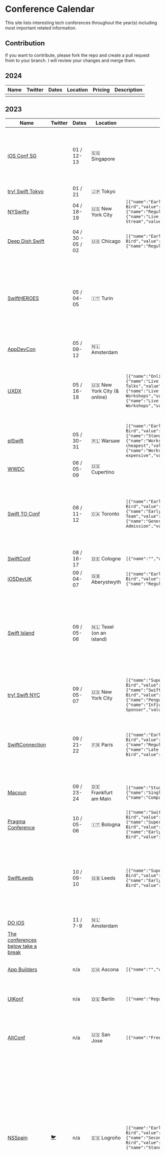 # Conference Calendar
This site lists interesting tech conferences throughout the year(s) including most important related information.
## Contribution
If you want to contribute, please fork the repo and create a pull request from  to your branch. I will review your changes and merge them.
## 2024

| Name | Twitter | Dates | Location | Pricing | Description |
| --- | --- | --- | --- | --- | --- |
|     |     |     |     |     |     |

## 2023

| Name | Twitter | Dates | Location | Pricing | Description |
| --- | --- | --- | --- | --- | --- |
| [iOS Conf SG](https://iosconf.sg) |  | 01 / 12-13 | 🇸🇬 Singapore |  | Run by iOS Developers, for the community since 2013. iOS Conf SG is recognised as the best iOS conference by the [Swift Community](https://www.hackingwithswift.com/awards) |
| [try! Swift Tokyo](https://tryswift.jp) |  | 01 / 21 | 🇯🇵 Tokyo |  |  |
| [NYSwifty](https://nyswifty.com) |  | 04 / 18-19 | 🇺🇸 New York City | `[{"name":"Early Bird","value":49900,"currency":"USD"},{"name":"Regular","value":59900,"currency":"USD"},{"name":"Live Stream","value":9900,"currency":"USD"}]` | A brand new iOS conference in NYC |
| [Deep Dish Swift](https://deepdishswift.com) |  | 04 / 30 - 05 / 02 | 🇺🇸 Chicago | `[{"name":"Early Bird","value":54900,"currency":"USD"},{"name":"Regular","value":65900,"currency":"USD"}]` | A supreme Swift developer conference being served in Chicago, Illinois |
| [SwiftHEROES](https://swiftheroes.com/2023) |  | 05 / 04-05 | 🇮🇹 Turin |  | Swift Heroes is a conference **hosted in Turin, Italy, and broadcast live** across the world for developers, designers and project managers at all levels of experience with the Swift ecosystem. |
| [AppDevCon](https://appdevcon.nl) |  | 05 / 09-12 | 🇳🇱 Amsterdam |  | By app developers, for app developers |
| [UXDX](https://uxdx.com/) |  | 05 / 16-18 | 🇺🇸 New York City (& online) | `[{"name":"Online","value":37900,"currency":"USD"},{"name":"Live • Talks","value":104900,"currency":"USD"},{"name":"Live • Talks & Workshops","value":159900,"currency":"USD"},{"name":"Live • Executive & Talks & Workshops","value":359900,"currency":"USD"}]` | Learn the latest Product, UX, Design and Dev practices, increase your T-shaped skills and discover the techniques companies are using to empower teams to deliver. |
| [plSwift](https://plswift.com) |  | 05 / 30-31 | 🇵🇱 Warsaw | `[{"name":"Early Bird","value":14900,"currency":"EUR"},{"name":"Standard","value":19900,"currency":"EUR"},{"name":"Workshop cheapest","value":14900,"currency":"EUR"},{"name":"Workshops most expensive","value":24900,"currency":"EUR"}]` | A major iOS conference in central europe |
| [WWDC](https://developer.apple.com/wwdc) |  | 06 / 05-09 | 🇺🇸 Cupertino |  | Apple's world wide developer conference |
| [Swift TO Conf](https://www.swiftconf.to) |  | 08 / 11-12 | 🇨🇦 Toronto | `[{"name":"Early Bird","value":40405,"currency":"CAD"},{"name":"Early Bird Team","value":35897,"currency":"CAD"},{"name":"General Admission","value":53823,"currency":"CAD"}]` | Two days filled with talks about all things Swift programming. Beyond just iOS and Mac development, this conference is about celebrating the language and its many uses. |
| [SwiftConf](https://swiftconf.com) |  | 08 / 16-17 | 🇩🇪 Cologne | `[{"name":"","value":49900,"currency":"EUR"}]` | International Swift and iOS Conference |
| [iOSDevUK](https://www.iosdevuk.com) |  | 09 / 04-07 | 🇬🇧 Aberystwyth | `[{"name":"Early Bird","value":16000,"currency":"GBP"},{"name":"Regular","value":23000,"currency":"GBP"}]` | The Duracell bunny of conferences |
| [Swift Island](https://swiftisland.nl) |  | 09 / 05-06 | 🇳🇱 Texel (on an island) |  | Swift Island is an experimental conference in the broadest sense. After WWDC, we invite you to join us for a hands-on experience with all of Apple’s newly announced API's and Frameworks, in sessions guided by top-notch mentors. |
| [try! Swift NYC](https://www.tryswift.co/events/2023/nyc/) |  | 09 / 05-07 | 🇺🇸 New York City | `[{"name":"Super Swift Bird","value":59900,"currency":"USD"},{"name":"Swift Bird","value":69900,"currency":"USD"},{"name":"Penguin","value":79900,"currency":"USD"},{"name":"Infividual Sponsor","value":100000,"currency":"USD"}]` | This year, the focus of the conference will be on AI + Swift / iOS Development. |
| [SwiftConnection](https://swiftconnection.io) |  | 09 / 21-22 | 🇫🇷 Paris | `[{"name":"Early Bird","value":22900,"currency":"EUR"},{"name":"Regular","value":25900,"currency":"EUR"},{"name":"Late Bird","value":29900,"currency":"EUR"}]` | Swift Connection is the new FrenchKit, the French conference dedicated to Swift, iOS, macOS and the ecosystems of Apple technologies since 2016. |
| [Macoun](https://macoun.de) |  | 09 / 23-24 | 🇩🇪 Frankfurt am Main | `[{"name":"Students","value":9900,"currency":"EUR"},{"name":"Single","value":16900,"currency":"EUR"},{"name":"Company","value":19900,"currency":"EUR"}]` | The Macoun is Europes biggest, German speaking Apple developer conference |
| [Pragma Conference](http://www.pragmaconference.com) |  | 10 / 05-06 | 🇮🇹 Bologna | `[{"name":"Swift Early Bird","value":15000,"currency":"EUR"},{"name":"Super Early Bird","value":19000,"currency":"EUR"},{"name":"Early Bird","value":24000,"currency":"EUR"}]` | The Italian Apple Developers Conference |
| [SwiftLeeds](https://swiftleeds.co.uk) |  | 10 / 09-10 | 🇬🇧 Leeds | `[{"name":"Super Early Bird","value":15000,"currency":"GBP"},{"name":"Early Bird","value":17000,"currency":"GBP"}]` | In-person conferences are the best way to meet like-minded people who enjoy building apps with Swift. You can also learn from the best people in the industry and chat about all things Swift. |
| [DO iOS](https://do-ios.com) |  | 11 / 7-9 | 🇳🇱 Amsterdam |  | Conference for iOS Developers |
| [The conferences below take a break]() |  |  |  |  |  |
| [App Builders](https://www.appbuilders.ch) |  | n/a | 🇨🇭 Ascona | `[{"name":"","value":34900,"currency":"CHF"}]` | A conference about mobile technologies in the heart of Europe. |
| [UIKonf](http://www.uikonf.com) |  | n/a | 🇩🇪 Berlin | `[{"name":"Regular","value":52900,"currency":"EUR"}]` | UIKonf is Berlin's independent conference for serious iOS developers. |
| [AltConf](http://altconf.com) |  | n/a | 🇺🇸 San Jose | `[{"name":"Free","value":0,"currency":"EUR"}]` | AltConf is a community-driven event, assembled to serve developers and a product driven community. |
| [NSSpain](https://nsspain.com) | [🐦](https://twitter.com/nsspain) | n/a | 🇪🇸 Logroño | `[{"name":"Early Bird","value":22900,"currency":"EUR"},{"name":"Second Early Bird","value":25900,"currency":"EUR"},{"name":"Standard","value":29900,"currency":"EUR"}]` | The only (all-English) conference in Spain for iOS/macOS Developers, by @lascorbe & @borjareinares. The biggest iOS/macOS related event in the country carefully crafted for you by the community! Awesome speakers and lots of fun! Full-day of workshops, hands-on experience, hacking and debugging. Come and tame your favourite technology! |
| [SwiftAlps](https://www.theswiftalps.com/) |  | n/a | 🇨🇭 Swiss Alps | `[{"name":"Regular","value":59900,"currency":"CHF"}]` | An experimental event taking place in the Swiss Alps. This event is about community. Period. The major goal is to experiment with the Swift programming language with all the other attendees, trying to learn, while failing, as much as possible. |
| [Playground](https://twitter.com/playgroundconf) | [🐦](https://twitter.com/playgroundconf) | n/a | 🇦🇺 Melbourne |  | Playgrounds is an independent Australian conference dedicated to Swift and Apple developers. |
| [dotSwift](https://www.dotswift.io) |  | n/a | 🇫🇷 Paris | `[{"name":"","value":11900,"currency":"EUR"}]` | Come see the best Swift developers worldwide share their insights on the language and its platform. |
| [CodeMobile](http://www.codemobile.co.uk/) |  | n/a | 🇬🇧 London |  |  |
| [ADDC](https://addconf.com) |  | n/a | 🇪🇸 Barcelona |  | App design & development conference |
| [heise MacDev](https://heise-macdev.de) |  | n/a | 🇩🇪 Karlsruhe |  | German speaking conference about Apple technology |
